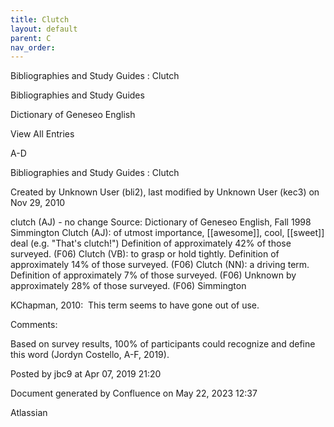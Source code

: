 ```yaml
---
title: Clutch
layout: default
parent: C
nav_order:
---
```


Bibliographies and Study Guides : Clutch

Bibliographies and Study Guides

Dictionary of Geneseo English

View All Entries

A-D

Bibliographies and Study Guides : Clutch

Created by  Unknown User (bli2), last modified by  Unknown User (kec3) on Nov 29, 2010

clutch (AJ) - no change Source: Dictionary of Geneseo English, Fall 1998 Simmington Clutch (AJ): of utmost importance, [[awesome]], cool, [[sweet]] deal (e.g. &quot;That's clutch!&quot;) Definition of approximately 42% of those surveyed. (F06) Clutch (VB): to grasp or hold tightly. Definition of approximately 14% of those surveyed. (F06) Clutch (NN): a driving term. Definition of approximately 7% of those surveyed. (F06) Unknown by approximately 28% of those surveyed. (F06) Simmington

KChapman, 2010:  This term seems to have gone out of use.

Comments:

Based on survey results, 100% of participants could recognize and define this word (Jordyn Costello, A-F, 2019).

Posted by jbc9 at Apr 07, 2019 21:20

Document generated by Confluence on May 22, 2023 12:37

Atlassian
